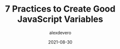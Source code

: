 ---
author: alexdevero
date: 2021-08-30
tags:
  - javascript
target_url: https://blog.alexdevero.com/good-javascript-variables/
title: 7 Practices to Create Good JavaScript Variables
---